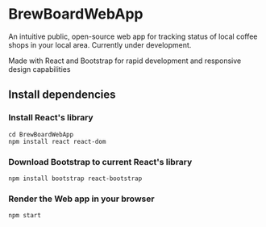 # BrewBoardWebApp
An intuitive public, open-source web app for tracking status of local coffee shops in your local area.
Currently under development.


Made with React and Bootstrap for rapid development and responsive design capabilities

## Install dependencies
### Install React's library
```
cd BrewBoardWebApp
npm install react react-dom
```
### Download Bootstrap to current React's library
`npm install bootstrap react-bootstrap`
### Render the Web app in your browser
`npm start`
